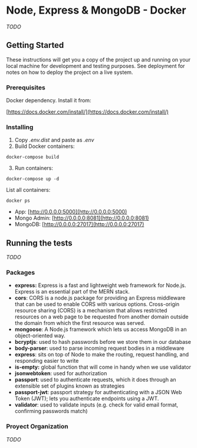 # Node, Express & MongoDB - Docker

*TODO*

## Getting Started

These instructions will get you a copy of the project up and running on your local machine for development and testing purposes. See deployment for notes on how to deploy the project on a live system.

### Prerequisites

Docker dependency. Install it from:

[https://docs.docker.com/install/](https://docs.docker.com/install/)

### Installing

1. Copy *.env.dist* and paste as *.env*
2. Build Docker containers:
```
docker-compose build
```
3. Run containers:
```
docker-compose up -d
```

List all containers:
```
docker ps
```

- App: [http://0.0.0.0:5000](http://0.0.0.0:5000)
- Mongo Admin: [http://0.0.0.0:8081](http://0.0.0.0:8081)
- MongoDB: [http://0.0.0.0:27017](http://0.0.0.0:27017)


## Running the tests

*TODO*

### Packages

- **express:** Express is a fast and lightweight web framework for Node.js. Express is an essential part of the MERN stack.
- **cors**: CORS is a node.js package for providing an Express middleware that can be used to enable CORS with various options. Cross-origin resource sharing (CORS) is a mechanism that allows restricted resources on a web page to be requested from another domain outside the domain from which the first resource was served.
- **mongoose**: A Node.js framework which lets us access MongoDB in an object-oriented way.
- **bcryptjs**: used to hash passwords before we store them in our database
- **body-parser**: used to parse incoming request bodies in a middleware
- **express**: sits on top of Node to make the routing, request handling, and responding easier to write
- **is-empty:** global function that will come in handy when we use validator
- **jsonwebtoken**: used for authorization
- **passport**: used to authenticate requests, which it does through an extensible set of plugins known as strategies
- **passport-jwt**: passport strategy for authenticating with a JSON Web Token (JWT); lets you authenticate endpoints using a JWT.
- **validator**: used to validate inputs (e.g. check for valid email format, confirming passwords match)

### Proyect Organization

*TODO*